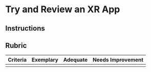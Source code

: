 # Try and Review an XR App

## Instructions


## Rubric

| Criteria | Exemplary | Adequate | Needs Improvement |
| -------- | --------- | -------- | ----------------- |
|          |           |          |                   |
